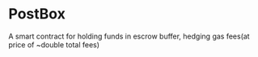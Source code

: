 # PostBox
A smart contract for holding funds in escrow buffer, hedging gas fees(at price of ~double total fees)
